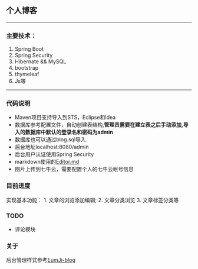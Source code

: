 ## 个人博客
***
### 主要技术：
1. Spring Boot
2. Spring Security
3. Hibernate && MySQL
4. bootstrap
5. thymeleaf
6. Js等
***

### 代码说明
* Maven项目支持导入到STS，Eclipse和Idea
* 数据库参考配置文件，自动创建表结构,**管理员需要在建立表之后手动添加,导入的数据库中默认的登录名和密码为admin**
* 数据库也可以通过blog.sql导入
* 后台地址localhost:8080/admin
* 后台用户认证使用Spring Security
* markdown使用的[Editor.md](https://github.com/pandao/editor.md)
* 图片上传到七牛云，需要配置个人的七牛云帐号信息
### 目前进度
实现基本功能：
    1. 文章的浏览添加编辑;
    2. 文章分类浏览
    3. 文章标签分类等

### TODO
* 评论模块

### 关于
后台管理样式参考[EumJi-blog](https://github.com/eumji025/EumJi-blog)

